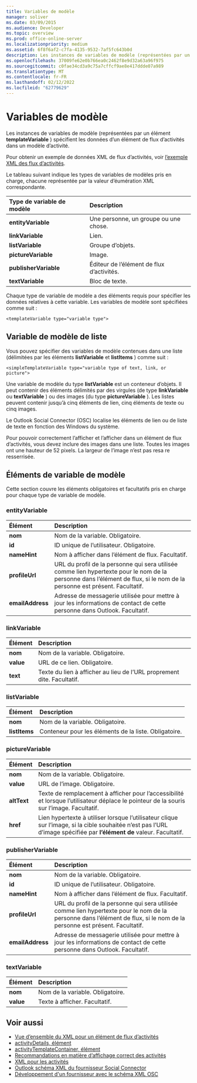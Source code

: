 ```yaml
---
title: Variables de modèle
manager: soliver
ms.date: 03/09/2015
ms.audience: Developer
ms.topic: overview
ms.prod: office-online-server
ms.localizationpriority: medium
ms.assetid: 6f8f6af2-c7fa-4135-9532-7af5fc643b0d
description: Les instances de variables de modèle (représentées par un élément templateVariable) spécifient les données d’un élément de flux d’activités dans un modèle d’activité.
ms.openlocfilehash: 37009fe62e0b766ea0c2462f8e9d32a63a96f975
ms.sourcegitcommit: c0fae34cd3a9c75a7cffcf9ae8e417ddde07a989
ms.translationtype: MT
ms.contentlocale: fr-FR
ms.lasthandoff: 02/12/2022
ms.locfileid: "62779629"
---
```

# <a name="template-variables"></a>Variables de modèle

Les instances de variables de modèle (représentées par un élément **templateVariable** ) spécifient les données d’un élément de flux d’activités dans un modèle d’activité. 
  
Pour obtenir un exemple de données XML de flux d’activités, voir [l’exemple XML des flux d’activités](activity-feed-xml-example.md).

Le tableau suivant indique les types de variables de modèles pris en charge, chacune représentée par la valeur d’éumération XML correspondante.
  
|**Type de variable de modèle**|**Description**|
|:-----|:-----|
|**entityVariable** <br/> |Une personne, un groupe ou une chose. |
|**linkVariable** <br/> |Lien. |
|**listVariable** <br/> |Groupe d’objets. |
|**pictureVariable** <br/> |Image. |
|**publisherVariable** <br/> |Éditeur de l’élément de flux d’activités. |
|**textVariable** <br/> |Bloc de texte. |
   
Chaque type de variable de modèle a des éléments requis pour spécifier les données relatives à cette variable. Les variables de modèle sont spécifiées comme suit :
  
`<templateVariable type="variable type">`
  
## <a name="list-template-variable"></a>Variable de modèle de liste

Vous pouvez spécifier des variables de modèle contenues dans une liste (délimitées par les éléments **listVariable** et **listItems** ) comme suit : 
  
`<simpleTemplateVariable type="variable type of text, link, or picture">`
  
Une variable de modèle du type **listVariable** est un conteneur d’objets. Il peut contenir des éléments délimités par des virgules (de type **linkVariable** ou **textVariable** ) ou des images (du type **pictureVariable** ). Les listes peuvent contenir jusqu’à cinq éléments de lien, cinq éléments de texte ou cinq images. 
  
Le Outlook Social Connector (OSC) localise les éléments de lien ou de liste de texte en fonction des Windows du système.
  
Pour pouvoir correctement l’afficher et l’afficher dans un élément de flux d’activités, vous devez inclure des images dans une liste. Toutes les images ont une hauteur de 52 pixels. La largeur de l’image n’est pas resa re resserrisée.
  
## <a name="template-variable-elements"></a>Éléments de variable de modèle

Cette section couvre les éléments obligatoires et facultatifs pris en charge pour chaque type de variable de modèle.
  
### <a name="entityvariable"></a>entityVariable

|**Élément**|**Description**|
|:-----|:-----|
|**nom** <br/> |Nom de la variable. Obligatoire. |
|**id** <br/> |ID unique de l’utilisateur. Obligatoire. |
|**nameHint** <br/> |Nom à afficher dans l’élément de flux. Facultatif. |
|**profileUrl** <br/> |URL du profil de la personne qui sera utilisée comme lien hypertexte pour le nom de la personne dans l’élément de flux, si le nom de la personne est présent. Facultatif. |
|**emailAddress** <br/> |Adresse de messagerie utilisée pour mettre à jour les informations de contact de cette personne dans Outlook. Facultatif. |
   
### <a name="linkvariable"></a>linkVariable

|**Élément**|**Description**|
|:-----|:-----|
|**nom** <br/> |Nom de la variable. Obligatoire. |
|**value** <br/> |URL de ce lien. Obligatoire. |
|**text** <br/> |Texte du lien à afficher au lieu de l’URL proprement dite. Facultatif. |
   
### <a name="listvariable"></a>listVariable

|**Élément**|**Description**|
|:-----|:-----|
|**nom** <br/> |Nom de la variable. Obligatoire. |
|**listItems** <br/> |Conteneur pour les éléments de la liste. Obligatoire. |
   
### <a name="picturevariable"></a>pictureVariable

|**Élément**|**Description**|
|:-----|:-----|
|**nom** <br/> |Nom de la variable. Obligatoire. |
|**value** <br/> |URL de l’image. Obligatoire. |
|**altText** <br/> |Texte de remplacement à afficher pour l’accessibilité et lorsque l’utilisateur déplace le pointeur de la souris sur l’image. Facultatif. |
|**href** <br/> |Lien hypertexte à utiliser lorsque l’utilisateur clique sur l’image, si la cible souhaitée n’est pas l’URL d’image spécifiée par **l’élément de** valeur. Facultatif. |
   
### <a name="publishervariable"></a>publisherVariable

|**Élément**|**Description**|
|:-----|:-----|
|**nom** <br/> |Nom de la variable. Obligatoire. |
|**id** <br/> |ID unique de l’utilisateur. Obligatoire. |
|**nameHint** <br/> |Nom à afficher dans l’élément de flux. Facultatif. |
|**profileUrl** <br/> |URL du profil de la personne qui sera utilisée comme lien hypertexte pour le nom de la personne dans l’élément de flux, si le nom de la personne est présent. Facultatif. |
|**emailAddress** <br/> |Adresse de messagerie utilisée pour mettre à jour les informations de contact de cette personne dans Outlook. Facultatif. |
   
### <a name="textvariable"></a>textVariable

|**Élément**|**Description**|
|:-----|:-----|
|**nom** <br/> |Nom de la variable. Obligatoire. |
|**value** <br/> |Texte à afficher. Facultatif. |
   
## <a name="see-also"></a>Voir aussi

- [Vue d’ensemble du XML pour un élément de flux d’activités](overview-of-xml-for-an-activity-feed-item.md)  
- [activityDetails, élément](activitydetails-element.md)  
- [activityTemplateContainer, élément](activitytemplatecontainer-element.md)  
- [Recommandations en matière d’affichage correct des activités](guidelines-for-properly-displaying-activities.md)  
- [XML pour les activités](xml-for-activities.md)  
- [Outlook schéma XML du fournisseur Social Connector](outlook-social-connector-provider-xml-schema.md)
- [Développement d'un fournisseur avec le schéma XML OSC](developing-a-provider-with-the-osc-xml-schema.md)


